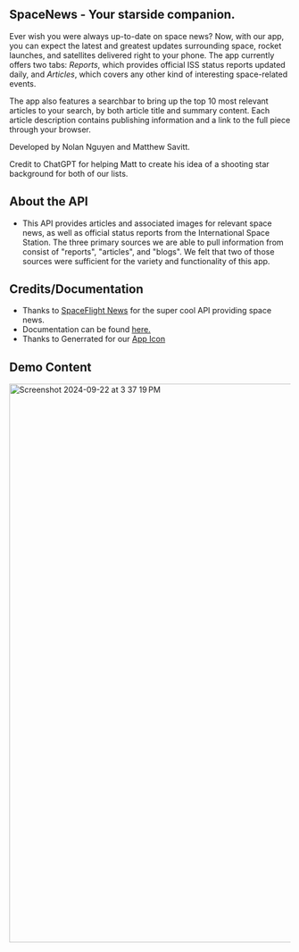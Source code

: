 ## SpaceNews - Your starside companion.
Ever wish you were always up-to-date on space news? Now, with our app, you can expect the latest and greatest updates surrounding space, rocket launches, and satellites delivered right to your phone. The app currently offers two tabs: *Reports*, which provides official ISS status reports updated daily, and *Articles*, which covers any other kind of interesting space-related events.

The app also features a searchbar to bring up the top 10 most relevant articles to your search, by both article title and summary content. Each article description contains publishing information and a link to the full piece through your browser.

Developed by Nolan Nguyen and Matthew Savitt.

Credit to ChatGPT for helping Matt to create his idea of a shooting star background for both of our lists.

## About the API
* This API provides articles and associated images for relevant space news, as well as official status reports from the International Space Station. The three primary sources we are able to pull information from consist of "reports", "articles", and "blogs". We felt that two of those sources were sufficient for the variety and functionality of this app. 

## Credits/Documentation
* Thanks to [SpaceFlight News](https://spaceflightnewsapi.net/) for the super cool API providing space news.
* Documentation can be found [here.](https://api.spaceflightnewsapi.net/v4/docs/#/)
* Thanks to Generrated for our [App Icon](https://generrated.com/prompts/macOSAppIcon)

## Demo Content
<img width="1001" alt="Screenshot 2024-09-22 at 3 37 19 PM" src="https://github.com/user-attachments/assets/85fa6e7e-d6b6-4f70-937c-1c739ab02532">
